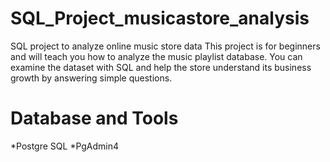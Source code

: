 # SQL_Project_musicastore_analysis
SQL project to analyze online music store data
This project is for beginners and will teach you how to analyze the music playlist database. You can examine the dataset with SQL and help the store understand its business growth by answering simple questions.
# Database and Tools
*Postgre SQL
*PgAdmin4
